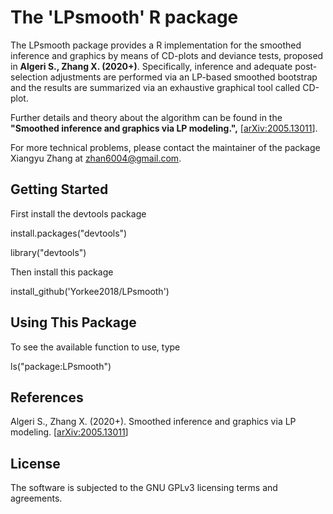 # The 'LPsmooth' R package
The LPsmooth package provides a R implementation for the smoothed inference and graphics by means of CD-plots and deviance tests, proposed in **Algeri S., Zhang X. (2020+)**. Specifically, inference and adequate post-selection adjustments are performed via an LP-based smoothed bootstrap and the results are summarized via an exhaustive graphical tool called CD-plot.

Further details and theory about the algorithm can be found in the **"Smoothed inference and graphics via LP modeling.",** [[arXiv:2005.13011](https://arxiv.org/pdf/2005.13011.pdf)].

For more technical problems, please contact the maintainer of the package Xiangyu Zhang at zhan6004@gmail.com.

## Getting Started

First install the devtools package

install.packages("devtools")

library("devtools")

Then install this package

install_github('Yorkee2018/LPsmooth')

## Using This Package

To see the available function to use, type 

ls("package:LPsmooth")

## References

Algeri S., Zhang X. (2020+).  Smoothed inference and graphics via LP modeling. [[arXiv:2005.13011](https://arxiv.org/pdf/2005.13011.pdf)]

## License

The software is subjected to the GNU GPLv3 licensing terms and agreements.
